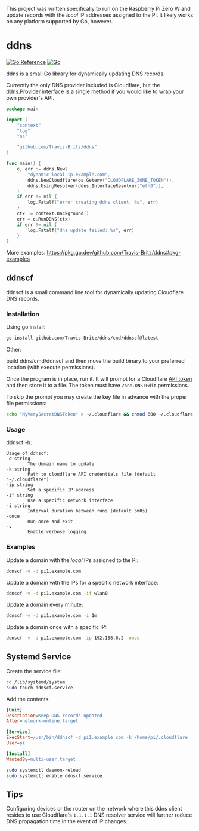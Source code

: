 This project was written specifically to run on the Raspberry Pi Zero W and update records with the _local_ IP addresses assigned to the Pi. It likely works on any platform supported by Go, however.

# ddns

[![Go Reference](https://pkg.go.dev/badge/github.com/Travis-Britz/ddns.svg)](https://pkg.go.dev/github.com/Travis-Britz/ddns)
[![Go](https://github.com/Travis-Britz/ddns/actions/workflows/go.yml/badge.svg)](https://github.com/Travis-Britz/ddns/actions/workflows/go.yml)

ddns is a small Go library for dynamically updating DNS records.

Currently the only DNS provider included is Cloudflare,
but the [ddns.Provider](https://pkg.go.dev/github.com/Travis-Britz/ddns#Provider) interface is a single method if you would like to wrap your own provider's API.

```go
package main

import (
	"context"
	"log"
	"os"

	"github.com/Travis-Britz/ddns"
)

func main() {
	c, err := ddns.New(
		"dynamic-local-ip.example.com",
		ddns.NewCloudflare(os.Getenv("CLOUDFLARE_ZONE_TOKEN")),
		ddns.UsingResolver(ddns.InterfaceResolver("eth0")),
	)
	if err != nil {
		log.Fatalf("error creating ddns client: %s", err)
	}
	ctx := context.Background()
	err = c.RunDDNS(ctx)
	if err != nil {
		log.Fatalf("dns update failed: %s", err)
	}
}

```

More examples: https://pkg.go.dev/github.com/Travis-Britz/ddns#pkg-examples

## ddnscf

ddnscf is a small command line tool for dynamically updating Cloudflare DNS records.

### Installation

Using go install:

```bash
go install github.com/Travis-Britz/ddns/cmd/ddnscf@latest
```

Other:

build ddns/cmd/ddnscf and then move the build binary to your preferred location (with execute permissions).

Once the program is in place, run it. It will prompt for a Cloudflare [API token](https://dash.cloudflare.com/profile/api-tokens) and then store it to a file. The token must have `Zone.DNS:Edit` permissions.

To skip the prompt you may create the key file in advance with the proper file permissions:

```bash
echo "MyVerySecretDNSToken" > ~/.cloudflare && chmod 600 ~/.cloudflare
```

### Usage

ddnscf -h:

    Usage of ddnscf:
    -d string
            The domain name to update
    -k string
            Path to cloudflare API credentials file (default "~/.cloudflare")
    -ip string
            Set a specific IP address
    -if string
            Use a specific network interface
    -i string
            Interval duration between runs (default 5m0s)
    -once
            Run once and exit
    -v
            Enable verbose logging

### Examples

Update a domain with the _local_ IPs assigned to the Pi:

```sh
ddnscf -v -d pi1.example.com
```

Update a domain with the IPs for a specific network interface:

```sh
ddnscf -v -d pi1.example.com -if wlan0
```

Update a domain every minute:

```sh
ddnscf -v -d pi1.example.com -i 1m
```

Update a domain once with a specific IP:

```sh
ddnscf -v -d pi1.example.com -ip 192.168.0.2 -once
```

## Systemd Service

Create the service file:

```sh
cd /lib/systemd/system
sudo touch ddnscf.service
```

Add the contents:

```ini
[Unit]
Description=Keep DNS records updated
After=network-online.target

[Service]
ExecStart=/usr/bin/ddnscf -d pi1.example.com -k /home/pi/.cloudflare
User=pi

[Install]
WantedBy=multi-user.target
```

```sh
sudo systemctl daemon-reload
sudo systemctl enable ddnscf.service
```

## Tips

Configuring devices or the router on the network where this ddns client resides to use Cloudflare's `1.1.1.1` DNS resolver service will further reduce DNS propagation time in the event of IP changes.
